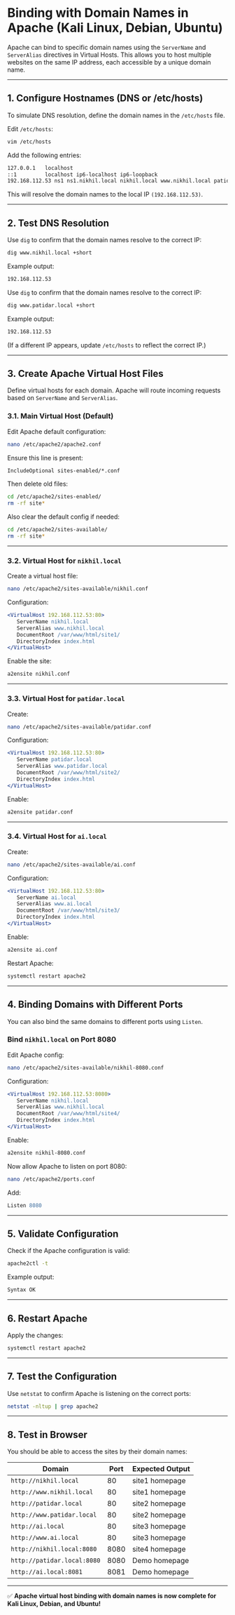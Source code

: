 
# Binding with Domain Names in Apache (Kali Linux, Debian, Ubuntu)

Apache can bind to specific domain names using the `ServerName` and `ServerAlias` directives in Virtual Hosts. This allows you to host multiple websites on the same IP address, each accessible by a unique domain name.

---

## 1. Configure Hostnames (DNS or /etc/hosts)
To simulate DNS resolution, define the domain names in the `/etc/hosts` file.

Edit `/etc/hosts`:
```bash
vim /etc/hosts
```

Add the following entries:
```bash
127.0.0.1   localhost
::1         localhost ip6-localhost ip6-loopback
192.168.112.53 ns1 ns1.nikhil.local nikhil.local www.nikhil.local patidar.local www.patidar.local ai.local www.ai.local
```

This will resolve the domain names to the local IP `(192.168.112.53)`.

---

## 2. Test DNS Resolution
Use `dig` to confirm that the domain names resolve to the correct IP:
```bash
dig www.nikhil.local +short
```

Example output:
```bash
192.168.112.53
```

Use `dig` to confirm that the domain names resolve to the correct IP:
```bash
dig www.patidar.local +short
```

Example output:
```bash
192.168.112.53
```

(If a different IP appears, update `/etc/hosts` to reflect the correct IP.)

---

## 3. Create Apache Virtual Host Files
Define virtual hosts for each domain. Apache will route incoming requests based on `ServerName` and `ServerAlias`.

### 3.1. Main Virtual Host (Default)
Edit Apache default configuration:
```bash
nano /etc/apache2/apache2.conf
```

Ensure this line is present:
```apache
IncludeOptional sites-enabled/*.conf
```

Then delete old files:
```bash
cd /etc/apache2/sites-enabled/
rm -rf site*
```

Also clear the default config if needed:
```bash
cd /etc/apache2/sites-available/
rm -rf site*
```

---

### 3.2. Virtual Host for `nikhil.local`
Create a virtual host file:
```bash
nano /etc/apache2/sites-available/nikhil.conf
```

Configuration:
```apache
<VirtualHost 192.168.112.53:80>
   ServerName nikhil.local
   ServerAlias www.nikhil.local
   DocumentRoot /var/www/html/site1/
   DirectoryIndex index.html
</VirtualHost>
```

Enable the site:
```bash
a2ensite nikhil.conf
```

---

### 3.3. Virtual Host for `patidar.local`
Create:
```bash
nano /etc/apache2/sites-available/patidar.conf
```

Configuration:
```apache
<VirtualHost 192.168.112.53:80>
   ServerName patidar.local
   ServerAlias www.patidar.local
   DocumentRoot /var/www/html/site2/
   DirectoryIndex index.html
</VirtualHost>
```

Enable:
```bash
a2ensite patidar.conf
```

---

### 3.4. Virtual Host for `ai.local`
Create:
```bash
nano /etc/apache2/sites-available/ai.conf
```

Configuration:
```apache
<VirtualHost 192.168.112.53:80>
   ServerName ai.local
   ServerAlias www.ai.local
   DocumentRoot /var/www/html/site3/
   DirectoryIndex index.html
</VirtualHost>
```

Enable:
```bash
a2ensite ai.conf
```

Restart Apache:
```bash
systemctl restart apache2
```

---

## 4. Binding Domains with Different Ports
You can also bind the same domains to different ports using `Listen`.

### Bind `nikhil.local` on Port 8080
Edit Apache config:
```bash
nano /etc/apache2/sites-available/nikhil-8080.conf
```

Configuration:
```apache
<VirtualHost 192.168.112.53:8080>
   ServerName nikhil.local
   ServerAlias www.nikhil.local
   DocumentRoot /var/www/html/site4/
   DirectoryIndex index.html
</VirtualHost>
```

Enable:
```bash
a2ensite nikhil-8080.conf
```

Now allow Apache to listen on port 8080:
```bash
nano /etc/apache2/ports.conf
```

Add:
```apache
Listen 8080
```

---

## 5. Validate Configuration
Check if the Apache configuration is valid:
```bash
apache2ctl -t
```

Example output:
```bash
Syntax OK
```

---

## 6. Restart Apache
Apply the changes:
```bash
systemctl restart apache2
```

---

## 7. Test the Configuration
Use `netstat` to confirm Apache is listening on the correct ports:
```bash
netstat -nltup | grep apache2
```

---

## 8. Test in Browser
You should be able to access the sites by their domain names:

| Domain | Port | Expected Output |
|--------|------|----------------|
| `http://nikhil.local` | 80 | site1 homepage |
| `http://www.nikhil.local` | 80 | site1 homepage |
| `http://patidar.local` | 80 | site2 homepage |
| `http://www.patidar.local` | 80 | site2 homepage |
| `http://ai.local` | 80 | site3 homepage |
| `http://www.ai.local` | 80 | site3 homepage |
| `http://nikhil.local:8080` | 8080 | site4 homepage |
| `http://patidar.local:8080` | 8080 | Demo homepage |
| `http://ai.local:8081` | 8081 | Demo homepage |

---

✅ **Apache virtual host binding with domain names is now complete for Kali Linux, Debian, and Ubuntu!**
